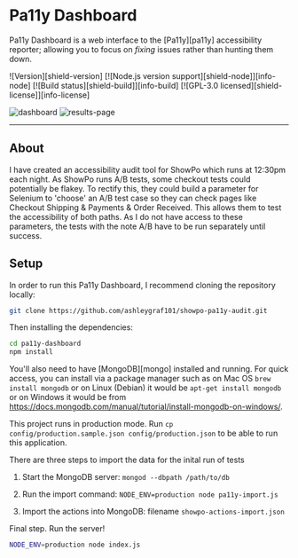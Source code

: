 # Pa11y Dashboard

Pa11y Dashboard is a web interface to the [Pa11y][pa11y] accessibility reporter; allowing you to focus on *fixing* issues rather than hunting them down.

![Version][shield-version]
[![Node.js version support][shield-node]][info-node]
[![Build status][shield-build]][info-build]
[![GPL-3.0 licensed][shield-license]][info-license]

![dashboard](https://user-images.githubusercontent.com/6110968/61603347-0bce1000-abf2-11e9-87b2-a53f91d315bb.jpg)
![results-page](https://user-images.githubusercontent.com/6110968/62183438-05851580-b30f-11e9-9bc4-b6a4823ae9e8.jpg)

---

## About

I have created an accessibility audit tool for ShowPo which runs at 12:30pm each night. As ShowPo runs A/B tests, some checkout tests could potentially be flakey. To rectify this, they could build a parameter for Selenium to 'choose' an A/B test case so they can check pages like Checkout Shipping & Payments & Order Received. This allows them to test the accessibility of both paths. As I do not have access to these parameters, the tests with the note A/B have to be run separately until success. 

## Setup

In order to run this Pa11y Dashboard, I recommend cloning the repository locally:

```sh
git clone https://github.com/ashleygraf101/showpo-pa11y-audit.git
```

Then installing the dependencies:

```sh
cd pa11y-dashboard
npm install
```

You'll also need to have [MongoDB][mongo] installed and running. For quick access, you can install via a package manager such as on Mac OS `brew install mongodb` or on Linux (Debian) it would be `apt-get install mongodb` or on Windows it would be from https://docs.mongodb.com/manual/tutorial/install-mongodb-on-windows/.

This project runs in production mode. Run ```cp config/production.sample.json config/production.json``` to be able to run this application. 


There are three steps to import the data for the inital run of tests


1. Start the MongoDB server: ```mongod --dbpath /path/to/db```

2. Run the import command: ```NODE_ENV=production node pa11y-import.js```

3. Import the actions into MongoDB: filename ```showpo-actions-import.json```

Final step. Run the server!

```sh
NODE_ENV=production node index.js
```
